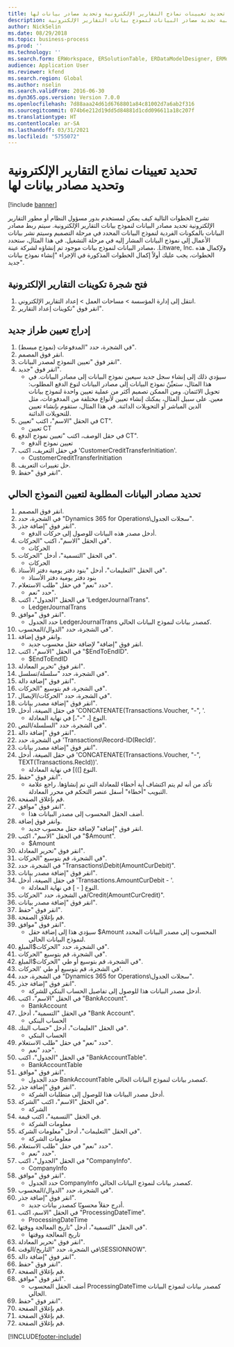 ```yaml
---
title: تحديد تعيينات نماذج التقارير الإلكترونية وتحديد مصادر بيانات لها
description: يصف هذا الموضوع كيف يمكن لمستخدم بدور مسؤول النظام أو مطور التقارير الإلكترونية تحديد مصادر البيانات لنموذج بيانات التقارير الإلكترونية.
author: NickSelin
ms.date: 08/29/2018
ms.topic: business-process
ms.prod: ''
ms.technology: ''
ms.search.form: ERWorkspace, ERSolutionTable, ERDataModelDesigner, ERModelMappingTable, ERModelMappingDesigner, ERExpressionDesignerFormula
audience: Application User
ms.reviewer: kfend
ms.search.region: Global
ms.author: nselin
ms.search.validFrom: 2016-06-30
ms.dyn365.ops.version: Version 7.0.0
ms.openlocfilehash: 7d88aaa24d61d6768801a84c81002d7a6ab2f316
ms.sourcegitcommit: 074b6e212d19dd5d84881d1cdd096611a18c207f
ms.translationtype: HT
ms.contentlocale: ar-SA
ms.lasthandoff: 03/31/2021
ms.locfileid: "5755072"
---
```

# <a name="define-er-model-mappings-and-select-data-sources-for-them"></a>تحديد تعيينات نماذج التقارير الإلكترونية وتحديد مصادر بيانات لها

[!include [banner](../../includes/banner.md)]

تشرح الخطوات التالية كيف يمكن لمستخدم بدور مسؤول النظام أو مطور التقارير الإلكترونية تحديد مصادر البيانات لنموذج بيانات التقارير الإلكترونية. سيتم ربط مصادر البيانات بالمكونات الفردية لنموذج البيانات المحدد في مرحلة التصميم وسيتم نشر بيانات الأعمال إلى نموذج البيانات المشار إليه في مرحلة التشغيل. في هذا المثال، ستحدد مصادر البيانات لنموذج بيانات موجود تم إنشاؤه لشركة عينة، .Litware, Inc. ولإكمال هذه الخطوات، يجب عليك أولاً إكمال الخطوات المذكورة في الإجراء "إنشاء نموذج بيانات جديد".


## <a name="open-the-electronic-reporting-configurations-tree"></a>فتح شجرة تكوينات التقارير الإلكترونية
1. انتقل إلى إدارة المؤسسة > مساحات العمل‬ > إعداد التقارير الإلكتروني‬.
2. انقر فوق "تكوينات إعداد التقارير‬".

## <a name="insert-a-new-model-mapping"></a>إدراج تعيين طراز جديد
1. في الشجرة، حدد "المدفوعات (نموذج مبسط)".
2. انقر فوق المصمم.
3. انقر فوق "تعيين النموذج لمصدر البيانات".
4. انقر فوق "جديد".
    * سيؤدي ذلك إلى إنشاء سجل جديد سيعين نموذج البيانات إلى مصادر البيانات. في هذا المثال، ستعيِّنُ نموذج البيانات إلى مصادر البيانات لنوع الدفع المطلوب: تحويل الائتمان.     ومن الممكن تصميم أكثر من عملية تعيين واحدة لنموذج بيانات معين. على سبيل المثال، يمكنك إنشاء تعيين لأنواع مختلفة من المدفوعات، مثل الدين المباشر أو التحويلات الدائنة. في هذا المثال، ستقوم بإنشاء تعيين للتحويلات الدائنة.  
5. في الحقل "الاسم"، اكتب "تعيين CT".
    * تعيين CT  
6. في حقل الوصف، اكتب "تعيين نموذج الدفع CT".
    * تعيين نموذج الدفع  
7. في حقل التعريف، اكتب 'CustomerCreditTransferInitiation'.
    * CustomerCreditTransferInitiation  
8. حل تغييرات التعريف.
9. انقر فوق "حفظ".

## <a name="define-required-data-sources-for-the-current-model-mapping"></a>تحديد مصادر البيانات المطلوبة لتعيين النموذج الحالي
1. انقر فوق المصمم.
2. في الشجرة، حدد "Dynamics 365 for Operations\سجلات الجدول".
3. انقر فوق "إضافة جذر".
    * أدخل مصدر هذه البيانات للوصول إلى حركات الدفع.  
4. في الحقل "الاسم"، اكتب "الحركات".
    * الحركات  
5. في الحقل "التسمية"، أدخل "الحركات".
    * الحركات  
6. في الحقل "التعليمات"، أدخل "بنود دفتر يومية دفتر الأستاذ".
    * بنود دفتر يومية دفتر الأستاذ  
7. حدد "نعم" في حقل "طلب الاستعلام".
    * حدد "نعم".  
8. في الحقل "الجدول"، اكتب 'LedgerJournalTrans".
    * LedgerJournalTrans  
9. انقر فوق "موافق".
    * حدد الجدول LedgerJournalTrans كمصدر بيانات لنموذج البيانات الحالي.  
10. في الشجرة، حدد "الدوال/المحسوب".
11. وانقر فوق إضافة.
    * انقر فوق "إضافة" لإضافة حقل محسوب جديد.  
12. في الحقل "الاسم"، اكتب "$EndToEndID".
    * $EndToEndID  
13. انقر فوق "تحرير المعادلة".
14. في الشجرة، حدد "سلسلة/تسلسل".
15. انقر فوق "إضافة دالة".
16. في الشجرة، قم بتوسيع "الحركات".
17. في الشجرة، حدد "الحركات/الإيصال".
18. انقر فوق "إضافة مصدر بيانات".
19. في حقل الصيغة، أدخل 'CONCATENATE(Transactions.Voucher, "-", '.
    * النوع [، "-"،] في نهاية المعادلة.  
20. في الشجرة، حدد "السلسلة/النص".
21. انقر فوق "إضافة دالة".
22. في الشجرة، حدد 'Transactions\Record-ID(RecId)'.
23. انقر فوق "إضافة مصدر بيانات".
24. في حقل الصيغة، أدخل 'CONCATENATE(Transactions.Voucher, "-", TEXT(Transactions.RecId))'.
    * النوع [))] في نهاية المعادلة.  
25. انقر فوق "حفظ".
    * تأكد من أنه لم يتم اكتشاف أية أخطاء للمعادلة التي تم إنشاؤها. راجع علامة التبويب "أخطاء" أسفل عنصر التحكم في محرر المعادلة.  
26. قم بإغلاق الصفحة.
27. انقر فوق "موافق".
    * أضف الحقل المحسوب إلى مصدر البيانات هذا.  
28. وانقر فوق إضافة.
    * انقر فوق "إضافة" لإضافة حقل محسوب جديد.  
29. في الحقل "الاسم"، اكتب "$Amount".
    * $Amount  
30. انقر فوق "تحرير المعادلة".
31. في الشجرة، قم بتوسيع "الحركات".
32. في الشجرة، حدد "Transactions\Debit(AmountCurDebit)".
33. انقر فوق "إضافة مصدر بيانات".
34. في حقل الصيغة، أدخل 'Transactions.AmountCurDebit - '.
    * النوع [ - ] في نهاية المعادلة.  
35. في الشجرة، حدد "الحركات/Credit(AmountCurCredit)".
36. انقر فوق "إضافة مصدر بيانات".
37. انقر فوق "حفظ".
38. قم بإغلاق الصفحة.
39. انقر فوق "موافق".
    * سيؤدي هذا إلى إضافة حقل $Amount المحسوب إلى مصدر البيانات المحدد لنموذج البيانات الحالي.  
40. في الشجرة، حدد "الحركات\$المبلغ".
41. في الشجرة، قم بتوسيع "الحركات".
42. في الشجرة، قم بتوسيع أو طي "الحركات\$المبلغ".
43. في الشجرة، قم بتوسيع أو طي 'الحركات'.
44. في الشجرة، حدد "Dynamics 365 for Operations\سجلات الجدول".
45. انقر فوق "إضافة جذر".
    * أدخل مصدر البيانات هذا للوصول إلى تفاصيل الحساب البنكي للشركة.  
46. في الحقل "الاسم"، اكتب "BankAccount".
    * BankAccount  
47. في الحقل "التسمية"، أدخل "Bank Account".
    * الحساب البنكي  
48. في الحقل "العليمات"، أدخل "حساب البنك".
    * الحساب البنكي  
49. حدد "نعم" في حقل "طلب الاستعلام".
    * حدد "نعم".  
50. في الحقل "الجدول"، اكتب "BankAccountTable".
    * BankAccountTable  
51. انقر فوق "موافق".
    * حدد الجدول BankAccountTable كمصدر بيانات لنموذج البيانات الحالي.  
52. انقر فوق "إضافة جذر".
    * أدخل مصدر البيانات هذا للوصول إلى متطلبات الشركة.  
53. في الحقل "الاسم"، اكتب "الشركة".
    * الشركة  
54. في الحقل "التسمية"، اكتب قيمة.
    * معلومات الشركة  
55. في الحقل "التعليمات"، أدخل "معلومات الشركة".
    * معلومات الشركة  
56. حدد "نعم" في حقل "طلب الاستعلام".
    * حدد "نعم".  
57. في الحقل "الجدول"، اكتب "CompanyInfo".
    * CompanyInfo  
58. انقر فوق "موافق".
    * حدد الجدول CompanyInfo كمصدر بيانات لنموذج البيانات الحالي.  
59. في الشجرة، حدد "الدوال/المحسوب".
60. انقر فوق "إضافة جذر".
    * أدرج حقلاً محسوبًا كمصدر بيانات جديد.  
61. في الحقل "الاسم، اكتب "ProcessingDateTime".‬
    * ProcessingDateTime  
62. في الحقل "التسمية"، أدخل "تاريخ المعالجة ووقتها".
    * تاريخ المعالجة ووقتها  
63. انقر فوق "تحرير المعادلة".
64. في الشجرة، حدد "التاريخ/الوقت\SESSIONNOW".
65. انقر فوق "إضافة دالة".
66. انقر فوق "حفظ".
67. قم بإغلاق الصفحة.
68. انقر فوق "موافق".
    * أضف الحقل المحسوب ProcessingDateTime كمصدر بيانات لنموذج البيانات الحالي.  
69. انقر فوق "حفظ".
70. قم بإغلاق الصفحة.
71. قم بإغلاق الصفحة.
72. قم بإغلاق الصفحة.



[!INCLUDE[footer-include](../../../../includes/footer-banner.md)]